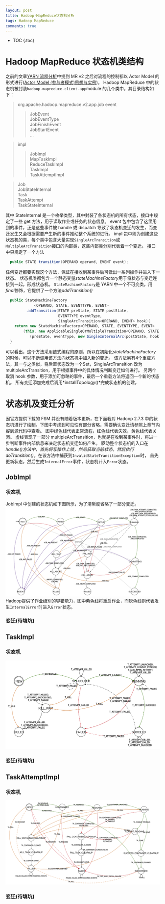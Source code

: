 ```yaml
---
layout: post
title: Hadoop-MapReduce状态机分析
tags: Hadoop MapReduce
comments: true
---
```

- TOC
{:toc}

# Hadoop MapReduce 状态机类结构
之前的文章[YARN 流程分析](http://frankweapon.github.io/YARN流程分析/)中提到 MR v2 之后对流程的控制都以 Actor Model 的形式进行([Actor Model (参与者模式)思想与实例](http://frankweapon.github.io/Actor_Model/))。
Hadoop MapReduce 中的状态机被封装`hadoop-mapreduce-client-app`module 的几个类中，其目录结构如下：

> org.apache.hadoop.mapreduce.v2.app.job
> event
> > JobEvent  
> > JobEventType  
> > JobFinishEvent  
> > JobStartEvent  
> > ...  

> impl  
> > JobImpl  
> > MapTaskImpl  
> > ReduceTaskImpl  
> > TaskImpl  
> > TaskAttemptImpl  

> Job  
> JobStateInternal  
> Task  
> TaskAttempt  
> TaskStateInternal  

其中 StateInternal 是一个枚举类型，其中封装了各状态机的所有状态，接口中规定了一些 get 方法，用于读取作业或任务的状态信息。
event 包中包含了这里用到的事件，正是这些事件被 handle 或 dispatch 导致了状态机变迁的发生，而变迁发生又会根据需要产生新的事件推动整个系统的进行。
impl 包中则为创建这些状态机的类，每个类中包含大量实现`SingleArcTransition`或`MultipleArcTransition`接口的内部类，这些内部类分别代表着一个变迁。
接口中只规定了一个方法
``` java
  public STATE transition(OPERAND operand, EVENT event);
```
任何变迁都要实现这个方法，保证在接收到某事件后可做出一系列操作并进入下一状态。
状态机类都包含一个静态变量*stateMachineFactory*用于将状态与变迁连接到一起，形成状态机。
`StateMachineFactory`是 YARN 中一个不可变类，用*final*修饰，它提供了一个方法*addTransition()*
```java
  public StateMachineFactory
             <OPERAND, STATE, EVENTTYPE, EVENT>
          addTransition(STATE preState, STATE postState,
                        EVENTTYPE eventType,
                        SingleArcTransition<OPERAND, EVENT> hook){
    return new StateMachineFactory<OPERAND, STATE, EVENTTYPE, EVENT>
        (this, new ApplicableSingleOrMultipleTransition<OPERAND, STATE, EVENTTYPE, EVENT>
           (preState, eventType, new SingleInternalArc(postState, hook)));
  }
```
可以看出，这个方法采用链式编程的原则，所以在初始化*stateMachineFactory*的时候，可以不断调用该方法向状态机中加入新的变迁。
该方法另有4个重载方法，其一与之类似，将后置状态改为一个Set，SingleArcTransition 改为 multipleArcTransition，用于根据事件中的具体情况判断变迁如何进行。
另两个取消 hook 参数，用于添加可忽略的事件，最后一个重载方法将返回一个新的状态机。
所有变迁添加完成后调用*installTopology()*完成状态机的创建。
# 状态机及变迁分析
因官方提供下载的 FSM 并没有随着版本更新，在下面我对 Hadoop 2.7.3 中的状态机进行了绘制。下图中考虑到可见性有部分省略，需要确认变迁请参照上章节内容到源代码中查看。
图中绿色线代表正常流程，红色线代表失效，黄色线代表关闭。
虚线表现了一部分 multipleArcTransition，也就是在收到某事件时，将进一步判断事件内部信息来决定状态机变迁如何产生。
驱动整个状态机的入口在*handle()*方法中，首先将写操作上锁，然后获取当前状态，然后执行*doTransition()*。在该方法中捕获到`InvalidStateTransitionException`时，
首先更新状态，然后生成`InternalError`事件，状态机计入`Error`状态。
## JobImpl
### 状态机
JobImpl 中创建的状态机如下图所示，为了清晰度省略了一部分变迁。
![Job 状态机](../assets/upload/Hadoop_FSM_Job.png)
Hadoop提供了作业级别的容错能力，图中紫色线将重启作业，而灰色线则代表发生`InternalError`时进入`Error`状态。
### 变迁(待填坑)

## TaskImpl
### 状态机
![Task 状态机](../assets/upload/Hadoop_FSM_Task.png)
### 变迁(待填坑)

## TaskAttemptImpl
### 状态机
![TaskAttempt 状态机](../assets/upload/Hadoop_FSM_TaskAttempt.png)
### 变迁(待填坑)
